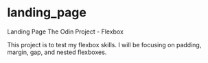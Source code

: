 # landing_page
Landing Page The Odin Project - Flexbox

This project is to test my flexbox skills. I will be focusing on padding, margin, gap, and nested flexboxes.